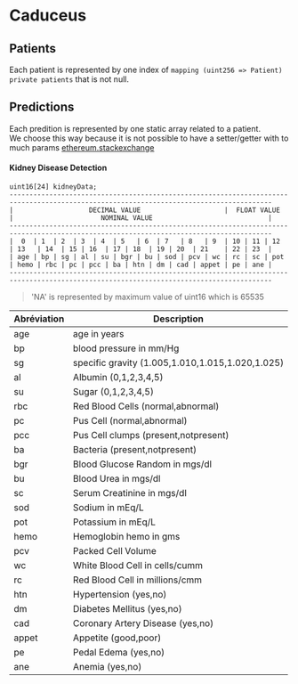 # Caduceus

## Patients

Each patient is represented by one index of `mapping (uint256 => Patient) private patients` that is not null.

## Predictions

Each predition is represented by one static array related to a patient.<br>
We choose this way because it is not possible to have a setter/getter with to much params [ethereum.stackexchange](http://ethereum.stackexchange.com/questions/11089/setting-a-struct-once-cause-error-while-compiling-stack-too-deep)


#### Kidney Disease Detection

```
uint16[24] kidneyData;
----------------------------------------------------------------------------------------------------------------------------------------
|                   DECIMAL VALUE                     |  FLOAT VALUE  |                      NOMINAL VALUE                             |
----------------------------------------------------------------------------------------------------------------------------------------
|  0  | 1  | 2  | 3  | 4  | 5   | 6  | 7   | 8   | 9  | 10 | 11 | 12  | 13   | 14  | 15 | 16  | 17 | 18  | 19 | 20  | 21    | 22 | 23  |
| age | bp | sg | al | su | bgr | bu | sod | pcv | wc | rc | sc | pot | hemo | rbc | pc | pcc | ba | htn | dm | cad | appet | pe | ane |
----------------------------------------------------------------------------------------------------------------------------------------
```

> 'NA' is represented by maximum value of uint16 which is 65535

| Abréviation   |  Description  									|
|---------------|---------------------------------|
|     age       | age in years 										|
|     bp        | blood pressure in mm/Hg 				|
|     sg        | specific gravity (1.005,1.010,1.015,1.020,1.025) |
|     al        | Albumin (0,1,2,3,4,5) 					|
|     su        | Sugar (0,1,2,3,4,5)	 						|
|     rbc       | Red Blood Cells (normal,abnormal) |
|     pc        | Pus Cell (normal,abnormal) 			|
|     pcc       | Pus Cell clumps (present,notpresent) |
|     ba        | Bacteria (present,notpresent)	 	|
|     bgr       | Blood Glucose Random in mgs/dl	|
|     bu        | Blood Urea in mgs/dl 						|
|     sc        | Serum Creatinine in mgs/dl		 	|
|     sod       | Sodium in mEq/L		 							|
|     pot       | Potassium in mEq/L	 						|
|     hemo      | Hemoglobin hemo in gms 					|
|     pcv       | Packed Cell Volume	 						|
|     wc        | White Blood Cell in cells/cumm	|
|     rc        | Red Blood Cell in millions/cmm	|
|     htn       | Hypertension (yes,no) 					|
|     dm        | Diabetes Mellitus (yes,no)		 	|
|     cad       | Coronary Artery Disease (yes,no)|
|     appet     | Appetite (good,poor) 						|
|     pe        | Pedal Edema (yes,no) 						|
|     ane       | Anemia (yes,no)		 							|
